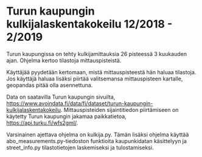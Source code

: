 # Turun kaupungin kulkijalaskentakokeilu 12/2018 - 2/2019

Turun kaupungissa on tehty kulkijamittauksia 26 pisteessä 3 kuukauden ajan. Ohjelma kertoo tilastoja mittauspisteistä.

Käyttäjää pyydetään kertomaan, mistä mittauspisteestä hän haluaa tilastoja. Jos käyttäjä haluaa lisäksi piirtää valitsemansa mittauspisteen kartalle, geopandas pitää olla asennettuna.

Data on saatavilla Turun kaupungin sivuilta, https://www.avoindata.fi/data/fi/dataset/turun-kaupungin-kulkijalaskentakokeilu. Mittauspisteiden sijaintitiedon piirtämiseen on käytetty Turun kaupungin jakamaa paikkatietoa, https://api.turku.fi/wfs2gml/.

Varsinainen ajettava ohjelma on kulkija.py. Tämän lisäksi ohjelma käyttää abo_measurements.py-tiedoston funktioita kaupunkidatan käsittelyyn ja street_info.py tilastotietojen laskemiseksi ja tulostamiseksi.
